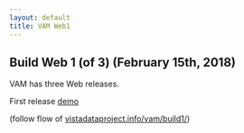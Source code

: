 ```yaml
---
layout: default
title: VAM Web1
---
```


## Build Web 1 (of 3) (February 15th, 2018)

VAM has three Web releases.

First release [demo](demo1/)

(follow flow of [vistadataproject.info/vam/build1/](http://vistadataproject.info/vam/build1/))

